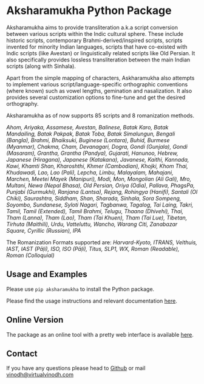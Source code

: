 # Aksharamukha Python Package

Aksharamukha aims to provide transliteration a.k.a script conversion between various scripts within the Indic cultural sphere.  These include historic scripts, contemporary Brahmi-derived/inspired scripts, scripts invented for minority Indian languages, scripts that have co-existed with Indic scripts (like Avestan) or linguistically related scripts like Old Persian. It also specifically provides lossless transliteration between the main Indian scripts (along with Sinhala).

Apart from the simple mapping of characters, Askharamukha also attempts to implement various script/language-specific orthographic conventions (where known) such as vowel lengths, gemination and nasalization. It also provides several customization options to fine-tune and get the desired orthography.

Aksharamukha as of now supports 85 scripts and 8 romanization methods.

*Ahom, Ariyaka, Assamese, Avestan, Balinese, Batak Karo, Batak Mandailing, Batak Pakpak, Batak Toba, Batak Simalungun, Bengali (Bangla), Brahmi, Bhaiksuki, Buginese (Lontara), Buhid, Burmese (Myanmar), Chakma, Cham, Devanagari, Dogra, Gondi (Gunjala), Gondi (Masaram), Grantha, Grantha (Pandya), Gujarati, Hanunoo, Hebrew, Japanese (Hiragana), Japanese (Katakana), Javanese, Kaithi, Kannada, Kawi, Khamti Shan, Kharoshthi, Khmer (Cambodian), Khojki, Khom Thai, Khudawadi, Lao, Lao (Pali), Lepcha, Limbu, Malayalam, Mahajani, Marchen, Meetei Mayek (Manipuri), Modi, Mon, Mongolian (Ali Gali), Mro, Multani, Newa (Nepal Bhasa), Old Persian, Oriya (Odia), Pallava, PhagsPa, Punjabi (Gurmukhi), Ranjana (Lantsa), Rejang, Rohingya (Hanifi), Santali (Ol Chiki), Saurashtra, Siddham, Shan, Sharada, Sinhala, Sora Sompeng, Soyombo, Sundanese, Syloti Nagari, Tagbanwa, Tagalog, Tai Laing, Takri, Tamil, Tamil (Extended), Tamil Brahmi, Telugu, Thaana (Dhivehi), Thai, Tham (Lanna), Tham (Lao), Tham (Tai Khuen), Tham (Tai Lue), Tibetan, Tirhuta (Maithili), Urdu, Vatteluttu, Wancho, Warang Citi, Zanabazar Square, Cyrillic (Russian), IPA*

The Romanization Formats supported are: *Harvard-Kyoto, ITRANS, Velthuis, IAST, IAST (Pāḷi), ISO, ISO (Pāḷi), Titus, SLP1, WX, Roman (Readable), Roman (Colloquial)*

## Usage and Examples

Please use `pip aksharamukha` to install the Python package.

Please find the usage instructions and relevant documentation [here](http://aksharamukha.appspot.com/#/python).

## Online Version

The package as an online tool with a pretty web interface is available [here](http://aksharamukha.appspot.com/).

## Contact

If you have any questions please head to [Github](https://github.com/virtualvinodh/aksharamukha-python) or mail vinodh@virtualvinodh.com
